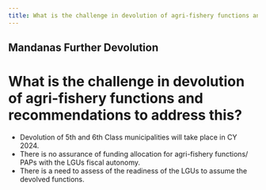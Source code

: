 ```yaml
---
title: What is the challenge in devolution of agri-fishery functions and recommendations to address this
---
```


## Mandanas Further Devolution

# What is the challenge in devolution of agri-fishery functions and recommendations to address this?


 - Devolution of 5th and 6th Class municipalities will take place in CY 2024.
 - There is no assurance of funding allocation for agri-fishery functions/ PAPs with the LGUs fiscal autonomy. 
 - There is a need to assess of the readiness of the LGUs to assume the devolved functions.
